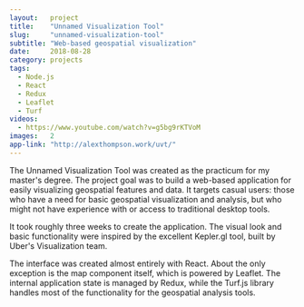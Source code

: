 ```yaml
---
layout:   project
title:    "Unnamed Visualization Tool"
slug:     "unnamed-visualization-tool"
subtitle: "Web-based geospatial visualization"
date:     2018-08-28
category: projects
tags:
  - Node.js
  - React
  - Redux
  - Leaflet
  - Turf
videos:
  - https://www.youtube.com/watch?v=g5bg9rKTVoM
images:   2
app-link: "http://alexthompson.work/uvt/"
---
```

The Unnamed Visualization Tool was created as the practicum for my master's degree. The project goal was to build a web-based application for easily visualizing geospatial features and data. It targets casual users: those who have a need for basic geospatial visualization and analysis, but who might not have experience with or access to traditional desktop tools.

It took roughly three weeks to create the application. The visual look and basic functionality were inspired by the excellent Kepler.gl tool, built by Uber's Visualization team.

The interface was created almost entirely with React. About the only exception is the map component itself, which is powered by Leaflet. The internal application state is managed by Redux, while the Turf.js library handles most of the functionality for the geospatial analysis tools.